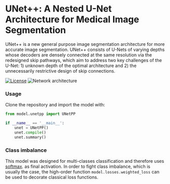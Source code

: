 # UNet++: A Nested U-Net Architecture for Medical Image Segmentation

UNet++ is a new general purpose image segmentation architecture for more accurate image segmentation. UNet++ consists of U-Nets of varying depths whose decoders are densely connected at the same resolution via the redesigned skip pathways, which aim to address two key challenges of the U-Net: 1) unknown depth of the optimal architecture and 2) the unnecessarily restrictive design of skip connections.

[![License](http://img.shields.io/:license-mit-green.svg?style=flat-square)](http://badges.mit-license.org)
![Network architecture](https://github.com/CodeAndChoke/UnetPlusPlus/blob/master/images/figure.png)

### Usage

Clone the repository and import the model with:

```python
from model.unetpp import UNetPP

if __name__ == '__main__':
    unet = UNetPP()
    unet.compile()
    unet.summary()
```

### Class imbalance

This model was designed for multi-classes classification and therefore uses [softmax](https://en.wikipedia.org/wiki/Softmax_function). 
as final activation. In order to fight class imbalance, which is usually the case, the high-order function 
`model.losses.weighted_loss` can be used to decorate classical loss functions.